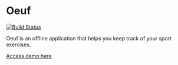 # Oeuf

[![Build Status](https://travis-ci.com/Fley/oeuf.svg?branch=master)](https://travis-ci.com/Fley/oeuf)

Oeuf is an offline application that helps you keep track of your sport exercises.

[Access demo here](https://fley.github.io/oeuf)
